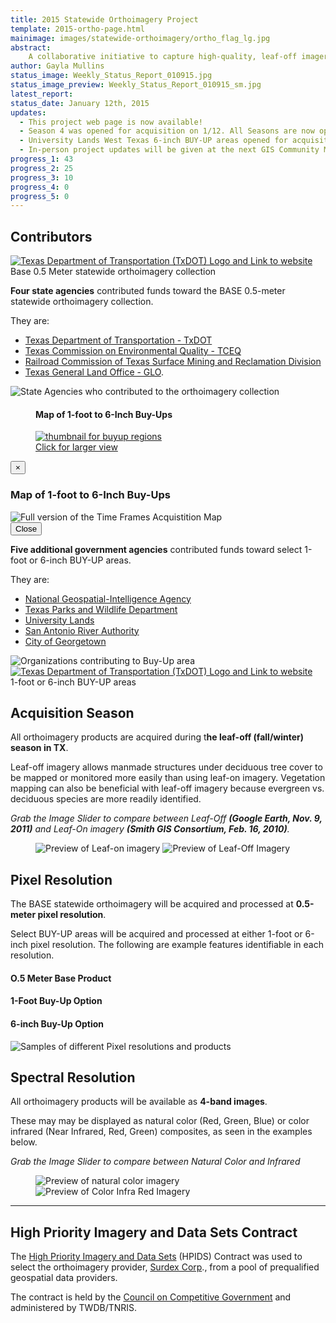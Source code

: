 ```yaml
---
title: 2015 Statewide Orthoimagery Project
template: 2015-ortho-page.html
mainimage: images/statewide-orthoimagery/ortho_flag_lg.jpg
abstract: 
    A collaborative initiative to capture high-quality, leaf-off imagery for the entire state, slated for public release in Winter 2015.
author: Gayla Mullins
status_image: Weekly_Status_Report_010915.jpg
status_image_preview: Weekly_Status_Report_010915_sm.jpg
latest_report: 
status_date: January 12th, 2015
updates:
  - This project web page is now available!
  - Season 4 was opened for acquisition on 1/12. All Seasons are now open for acquisition.
  - University Lands West Texas 6-inch BUY-UP areas opened for acquisition on 1/12.
  - In-person project updates will be given at the next GIS Community Meeting on 1/20.
progress_1: 43
progress_2: 25
progress_3: 10 
progress_4: 0
progress_5: 0
---
```


## Contributors

<section>
  <div class="row">
    <div class="col-xs-4">
      <a href="http://www.txdot.gov">
        <img src="" alt="Texas Department of Transportation (TxDOT) Logo and Link to website">
      </a>
    </div>
    <div class="col-xs-4">
    </div>
   <div class="col-xs-4">
    </div>
   <div class="col-xs-4">
    </div>
 </div>
 <div class="row">
    <div class="contributor-box base-collection">
      Base 0.5 Meter statewide orthoimagery collection
    </div>
 </div>
</section>

<p class="lead"><strong>Four state agencies</strong> contributed funds toward the BASE 0.5-meter statewide orthoimagery collection.</p>

They are:
- [Texas Department of Transportation - TxDOT](http://www.txdot.gov)
- [Texas Commission on Environmental Quality - TCEQ ](http://www.tceq.state.tx.us)
- [Railroad Commission of Texas Surface Mining and Reclamation Division](http://www.rrc.state.tx.us)
- [Texas General Land Office - GLO](http://www.glo.texas.gov).

<img class="img-responsive img-expand" src="/images/statewide-orthoimagery/statewide_contributors.jpg" alt="State Agencies who contributed to the orthoimagery collection">

<figure class="buy-up">
        <h4>Map of 1-foot to 6-Inch Buy-Ups</h4>
        <a href="#buy-ups-map" data-toggle="modal">
            <img src="images/statewide-orthoimagery/2015_orthos_buyups_sm.jpg" alt="thumbnail for buyup regions">
          <figcaption class="text-right"><i class="glyphicon glyphicon-search"></i> Click for larger view</figcaption>
        </a>
</figure>
<div class="modal fade" id="buy-ups-map" tabindex="-1" role="dialog" aria-labelledby="myModalLabel" aria-hidden="true">
    <div class="modal-dialog">
        <div class="modal-content">
            <div class="modal-header">
                <button type="button" class="close" data-dismiss="modal" aria-label="Close"><span aria-hidden="true">&times;</span>
                </button>
                <h3>Map of 1-foot to 6-Inch Buy-Ups</h3>
            </div>
            <div class="modal-body">
                <img class="img-responsive" src="images/statewide-orthoimagery/2015_orthos_buyups.jpg" alt="Full version of the Time Frames Acquistition Map">
            </div>
            <div class="modal-footer">
                <button type="button" class="btn btn-default" data-dismiss="modal">Close</button>
            </div>
        </div>
    </div>
</div>

<p class="lead"><strong>Five additional government agencies</strong> contributed funds toward select 1-foot or 6-inch BUY-UP areas.</p>

They are:
- [National Geospatial-Intelligence Agency](https://www.nga.mil/Pages/default.aspx)
- [Texas Parks and Wildlife Department](https://tpwd.texas.gov/)
- [University Lands](http://www.utlands.utsystem.edu/)
- [San Antonio River Authority](https://www.sara-tx.org/)
- [City of Georgetown](https://georgetown.org/)

<img class="img-responsive img-expand" src="/images/statewide-orthoimagery/buyup_contributors.jpg" alt="Organizations contributing to Buy-Up area">

<section>
  <div class="row">
    <div class="col-xs-5">
      <a href="http://www.txdot.gov">
        <img src="" alt="Texas Department of Transportation (TxDOT) Logo and Link to website">
      </a>
    </div>
    <div class="col-xs-5">
    </div>
   <div class="col-xs-5">
    </div>
   <div class="col-xs-5">
    </div>
   <div class="col-xs-5">
    </div>
 </div>
 <div class="row">
    <div class="contributor-box buy-ups">
      1-foot or 6-inch BUY-UP areas
    </div>
 </div>
</section>

<h2>Acquisition Season</h2>

<p class="lead">All orthoimagery products are acquired during t<strong>he leaf-off (fall/winter) season in TX</strong>.</p>

<p>Leaf-off imagery allows manmade structures under deciduous tree cover to be mapped or monitored more easily than using leaf-on imagery. Vegetation mapping can also be beneficial with leaf-off imagery because evergreen vs. deciduous species are more readily identified.</p>

*Grab the Image Slider to compare between Leaf-Off **(Google Earth, Nov. 9, 2011)** and Leaf-On imagery **(Smith GIS Consortium, Feb. 16, 2010)**.*

<figure>
<div id="imageCompare7" class='twentytwenty-container leaf-off-on'>
  <img src="images/statewide-orthoimagery/leaf_off.jpg" alt="Preview of Leaf-on imagery">
  <img src="images/statewide-orthoimagery/leaf_on.jpg" alt="Preview of Leaf-Off Imagery">
</div>
</figure>

## Pixel Resolution 
<p class="lead">The BASE statewide orthoimagery will be acquired and processed at <strong>0.5-meter pixel resolution</strong>.</p>

Select BUY-UP areas will be acquired and processed at either 1-foot or 6-inch pixel resolution. The following are example features identifiable in each resolution.
<div class="row">
  <div class="col-xs-4">
    <h4>O.5 Meter <strong>Base Product</strong></h4>
  </div>
  <div class="col-xs-4">
    <h4>1-Foot <strong>Buy-Up Option</strong></h4>
  </div>
  <div class="col-xs-4">
    <h4>6-inch <strong>Buy-Up Option</strong></h4>
  </div>
</div>
<img class="img-responsive" src="images/statewide-orthoimagery/pixel_rez.jpg" alt="Samples of different Pixel resolutions and products">


## Spectral Resolution
<p class="lead">All orthoimagery products will be available as <strong>4-band images</strong>.</p>

These may may be displayed as natural color (Red, Green, Blue) or color infrared (Near Infrared, Red, Green) composites, as seen in the examples below.

*Grab the Image Slider to compare between Natural Color and Infrared*
<figure>
<div id="imageCompare7" class='twentytwenty-container natural-color-infrared'>
  <img src="images/statewide-orthoimagery/4_band_nc.jpg" alt="Preview of natural color imagery">
  <img src="images/statewide-orthoimagery/4_band_ir.jpg" alt="Preview of Color Infra Red Imagery">
</div>
</figure>

***

## High Priority Imagery and Data Sets Contract

The [High Priority Imagery and Data Sets](high-priority-imagery-data-sets) (HPIDS) Contract was used to select the orthoimagery provider, [Surdex Corp](http://www.surdex.com)., from a pool of prequalified geospatial data providers. 

The contract is held by the [Council on Competitive Government](http://www.ccg.state.tx.us) and administered by TWDB/TNRIS.
